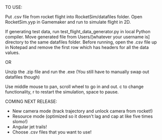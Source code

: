 TO USE:

Put .csv file from rocket flight into RocketSim/datafiles folder. Open RocketSim.yyp in Gamemaker and run to simulate flight in 2D.

If generating test data, run test_flight_data_generator.py in local Python compiler. Move generated file from Users/\[whatever your username is\] directory to the same datafiles folder. Before running, open the .csv file up in Notepad and remove the first row which has headers for all the data values.

OR

Unzip the .zip file and run the .exe (You still have to manually swap out datafiles though)

Use middle mouse to pan, scroll wheel to go in and out. c to change functionality, r to restart the simulation, space to pause.

COMING NEXT RELEASE:
- New camera mode (track trajectory and unlock camera from rocket!)
- Resource mode (optimized so it doesn't lag and cap at like five times slomo!)
- Angular jet trails!
- Choose .csv files that you want to use!
